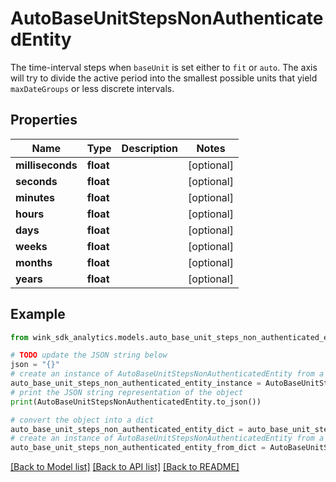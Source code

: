 # AutoBaseUnitStepsNonAuthenticatedEntity

The time-interval steps when `baseUnit` is set either to `fit` or `auto`. The axis will try to divide the active period into the smallest possible units that yield `maxDateGroups` or less discrete intervals.

## Properties

Name | Type | Description | Notes
------------ | ------------- | ------------- | -------------
**milliseconds** | **float** |  | [optional] 
**seconds** | **float** |  | [optional] 
**minutes** | **float** |  | [optional] 
**hours** | **float** |  | [optional] 
**days** | **float** |  | [optional] 
**weeks** | **float** |  | [optional] 
**months** | **float** |  | [optional] 
**years** | **float** |  | [optional] 

## Example

```python
from wink_sdk_analytics.models.auto_base_unit_steps_non_authenticated_entity import AutoBaseUnitStepsNonAuthenticatedEntity

# TODO update the JSON string below
json = "{}"
# create an instance of AutoBaseUnitStepsNonAuthenticatedEntity from a JSON string
auto_base_unit_steps_non_authenticated_entity_instance = AutoBaseUnitStepsNonAuthenticatedEntity.from_json(json)
# print the JSON string representation of the object
print(AutoBaseUnitStepsNonAuthenticatedEntity.to_json())

# convert the object into a dict
auto_base_unit_steps_non_authenticated_entity_dict = auto_base_unit_steps_non_authenticated_entity_instance.to_dict()
# create an instance of AutoBaseUnitStepsNonAuthenticatedEntity from a dict
auto_base_unit_steps_non_authenticated_entity_from_dict = AutoBaseUnitStepsNonAuthenticatedEntity.from_dict(auto_base_unit_steps_non_authenticated_entity_dict)
```
[[Back to Model list]](../README.md#documentation-for-models) [[Back to API list]](../README.md#documentation-for-api-endpoints) [[Back to README]](../README.md)


